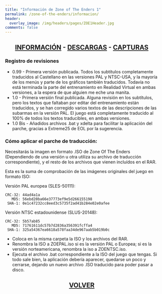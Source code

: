 ```yaml
---
title: "Información de Zone of The Enders 1"
permalink: /zone-of-the-enders/informacion/
header:
  overlay_image: /img/headers/pages/ZOE1Header.jpg
comments: false
---
```


<h2 style="text-align: center;"><strong><a href="/zone-of-the-enders/informacion/">INFORMACIÓN</a> - <a href="/zone-of-the-enders/descargar/">DESCARGAS</a> - <a href="/zone-of-the-enders/capturas/">CAPTURAS</a></strong></h2>

### Registro de revisiones

* 0.99 - Primera versión publicada. Todos los subtítulos completamente 
 traducidos al Castellano en las versiones PAL y NTSC-USA, y la 
 mayoría de los menús y parte de los gráficos también traducidos.
 Todavía no está terminada la parte del entrenamiento en Realidad
 Virtual en ambas versiones, a la espera de que alguien me eche una 
 manita.
* 1.0 - Primera versión final publicada. Alguna revisión en los subtítulos, 
 pero los textos que faltaban por editar del entrenamiento están 
 traducidos, y se han corregido varios textos de las descripciones de 
 las subarmas en la versión PAL. El juego está completamente traducido 
 al 100% de todos los textos traducibles, en ambas versiones.
* 1.0 Bis - Añadidos archivos .bat y xdelta para facilitar la aplicación del 
 parche, gracias a Extreme25 de EOL por la sugerencia.

### Cómo aplicar el parche de traducción:

Necesitarás la imagen en formato .ISO de Zone Of The Enders (Dependiendo de 
una versión u otra utiliza su archivo de traducción correspondiente), y el 
resto de los archivos que vienen incluídos en el RAR.

Esta es la suma de comprobación de las imágenes originales del juego en 
formato ISO:

Versión PAL europea (SLES-50111):

```
CRC-32: 44ad4a1a
   MD5: 56ebd20ba66e37773ef9e5d266155198
 SHA-1: 0e1c47232cc8eed3c5735f2ad41b284e02e0afee
```

Versión NTSC estadounidense (SLUS-20148):

```
CRC-32: 5b57ab85
   MD5: 71761611dc57b7d2836a356391fcffa4
 SHA-1: 325a54367ea6618a578faa34de967aab5b019b0c
```

- Coloca en la misma carpeta la ISO y los archivos del RAR.
- Renombra la ISO a ZOEPAL.iso si es la versión PAL o Europea; si es la 
  versión norteamericana, renombra la iso a ZOENTSC.iso.
- Ejecuta el archivo .bat correspondiente a la ISO del juego que tengas.
  Si todo sale bien, la aplicación debería aparecer, quedarse un poco y 
  cerrarse, dejando un nuevo archivo .ISO traducido para poder pasar a disco.

<h2 style="text-align: center;"><a href="/zone-of-the-enders/"><strong>VOLVER</strong></a></h2>


